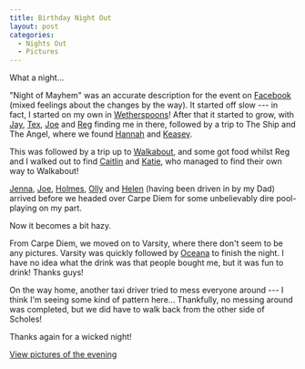 ```yaml
---
title: Birthday Night Out
layout: post
categories:
  - Nights Out
  - Pictures
---
```

What a night...

"Night of Mayhem" was an accurate description for the event on [Facebook](https://www.facebook.com) (mixed feelings about the changes by the way). It started off slow --- in fact, I started on my own in [Wetherspoons](https://www.jdwetherspoon.com/pubs/all-pubs/england/west-yorkshire/wetherspoons-leeds)! After that it started to grow, with [Jay](https://pictures.scholesmafia.co.uk/index.php/?profile=31), [Tex](https://pictures.scholesmafia.co.uk/index.php/?profile=18), [Joe](https://pictures.scholesmafia.co.uk/index.php/?profile=21) and [Reg](https://pictures.scholesmafia.co.uk/index.php/?profile=88) finding me in there, followed by a trip to The Ship and The Angel, where we found [Hannah](https://pictures.scholesmafia.co.uk/index.php/?profile=1) and [Keasey](https://pictures.scholesmafia.co.uk/index.php/?profile=3).

This was followed by a trip up to [Walkabout](https://www.walkaboutbars.co.uk/leeds), and some got food whilst Reg and I walked out to find [Caitlin](https://pictures.scholesmafia.co.uk/index.php/?profile=7) and [Katie](https://pictures.scholesmafia.co.uk/index.php/?profile=4), who managed to find their own way to Walkabout!

[Jenna](https://pictures.scholesmafia.co.uk/index.php/?profile=16), [Joe](https://pictures.scholesmafia.co.uk/index.php/?profile=8), [Holmes](https://pictures.scholesmafia.co.uk/index.php/?profile=9), [Olly](https://pictures.scholesmafia.co.uk/index.php/?profile=10) and [Helen](https://pictures.scholesmafia.co.uk/index.php/?profile=132) (having been driven in by my Dad) arrived before we headed over Carpe Diem for some unbelievably dire pool-playing on my part.

Now it becomes a bit hazy.

From Carpe Diem, we moved on to Varsity, where there don't seem to be any pictures. Varsity was quickly followed by [Oceana](https://www.oceanaclubs.com/) to finish the night. I have no idea what the drink was that people bought me, but it was fun to drink! Thanks guys!

On the way home, another taxi driver tried to mess everyone around --- I think I'm seeing some kind of pattern here... Thankfully, no messing around was completed, but we did have to walk back from the other side of Scholes!

Thanks again for a wicked night!

[View pictures of the evening](https://pictures.scholesmafia.co.uk/index.php/2006/09/04.09.06,05.09.06-leeds/)
